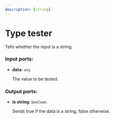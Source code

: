 ```yaml
---
description: [string]
---
```


# Type tester

Tells whether the input is a string.

### Input ports:

* __data__: ` any `

    The value to be tested.

### Output ports:

* __is string__: ` boolean `

    Sends true if the data is a string, false otherwise.

